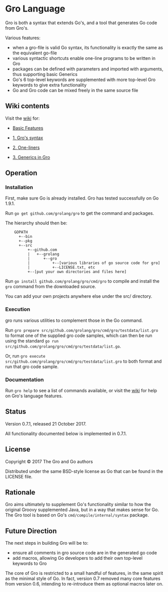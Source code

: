 # Gro Language

Gro is both a syntax that extends Go's, and a tool that generates Go code from Gro's.

Various features:

* when a gro-file is valid Go syntax, its functionality is exactly the same as the equivalent go-file
* various syntactic shortcuts enable one-line programs to be written in Gro
* packages can be defined with parameters and imported with arguments, thus supporting basic Generics
* Go's 6 top-level keywords are supplemented with more top-level Gro keywords to give extra functionality
* Go and Gro code can be mixed freely in the same source file


## Wiki contents

Visit the [wiki](https://github.com/grolang/gro/wiki/Home) for:

* [Basic Features](https://github.com/grolang/gro/wiki/Features)

* [1. Gro's syntax](https://github.com/grolang/gro/wiki/Syntax)

* [2. One-liners](https://github.com/grolang/gro/wiki/Oneliners)

* [3. Generics in Gro](https://github.com/grolang/gro/wiki/Generics)


## Operation

### Installation

First, make sure Go is already installed. Gro has tested successfully on Go 1.9.1.

Run `go get github.com/grolang/gro` to get the command and packages.

The hierarchy should then be:

```
	GOPATH
	  +--bin
	  +--pkg
	  +--src
	      +--github.com
	      |   +--grolang
	      |      +--gro
	      |          +--[various libraries of go source code for gro]
	      |          +--LICENSE.txt, etc
	      +--[put your own directories and files here]
```

Run `go install github.com/grolang/gro/cmd/gro` to compile and install the `gro` command from the downloaded source.

You can add your own projects anywhere else under the src/ directory.


### Execution

gro runs various utilities to complement those in the Go command.

Run `gro prepare src/github.com/grolang/gro/cmd/gro/testdata/list.gro` to format one of the supplied gro code samples, which can then be run using the standard `go run src/github.com/grolang/gro/cmd/gro/testdata/list.go`.

Or, run `gro execute src/github.com/grolang/gro/cmd/gro/testdata/list.gro` to both format and run that gro code sample.


### Documentation

Run `gro help` to see a list of commands available, or visit the [wiki](https://github.com/grolang/gro/wiki/Home) for help on Gro's language features.


## Status

Version 0.7.1, released 21 October 2017.

All functionality documented below is implemented in 0.7.1.


## License

Copyright © 2017 The Gro and Go authors

Distributed under the same BSD-style license as Go that can be found in the LICENSE file.


## Rationale

Gro aims ultimately to supplement Go's functionality similar to how the original Groovy supplemented Java, but in a way that makes sense for Go. The Gro tool is based on Go's `cmd/compile/internal/syntax` package.


## Future Direction

The next steps in building Gro will be to:

* ensure all comments in gro source code are in the generated go code
* add macros, allowing Go developers to add their own top-level keywords to Gro

The core of Gro is restricted to a small handful of features, in the same spirit as the minimal style of Go. In fact, version 0.7 removed many core features from version 0.6, intending to re-introduce them as optional macros later on.

